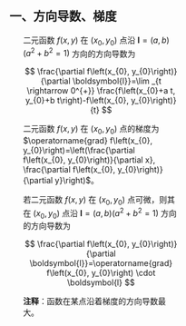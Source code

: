 <div style="float: left; width: 64%; padding: 1%;">

<ul>

## 一、方向导数、梯度

<ul>

二元函数 $f(x, y)$ 在 $\left(x_{0}, y_{0}\right)$ 点沿 $\boldsymbol{l}=(a, b)\left(a^{2}+b^{2}=1\right)$ 方向的方向导数为

$$
\frac{\partial f\left(x_{0}, y_{0}\right)}{\partial \boldsymbol{l}}=\lim _{t \rightarrow 0^{+}} \frac{f\left(x_{0}+a t, y_{0}+b t\right)-f\left(x_{0}, y_{0}\right)}{t}
$$

二元函数 $f(x, y)$ 在 $\left(x_{0}, y_{0}\right)$ 点的梯度为 $\operatorname{grad} f\left(x_{0}, y_{0}\right)=\left(\frac{\partial f\left(x_{0}, y_{0}\right)}{\partial x}, \frac{\partial f\left(x_{0}, y_{0}\right)}{\partial y}\right)$。

若二元函数 $f(x, y)$ 在 $\left(x_{0}, y_{0}\right)$ 点可微，则其在 $\left(x_{0}, y_{0}\right)$ 点沿 $\boldsymbol{l}=(a, b)\left(a^{2}+b^{2}=1\right)$ 方向的方向导数为

$$
\frac{\partial f\left(x_{0}, y_{0}\right)}{\partial \boldsymbol{l}}=\operatorname{grad} f\left(x_{0}, y_{0}\right) \cdot \boldsymbol{l}
$$

**注释**：函数在某点沿着梯度的方向导数最大。

</ul>
</div>
<div style="float: right; width: 26%; padding: 1%;">

</div>
<div style="clear: both;"></div>
